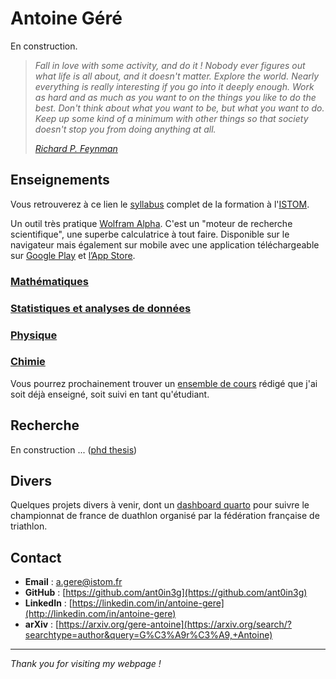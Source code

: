 # Antoine Géré

En construction.

>*Fall in love with some activity, and do it ! Nobody ever figures out what life is all about, and it doesn't matter. Explore the world. Nearly everything is really interesting if you go into it deeply enough. Work as hard and as much as you want to on the things you like to do the best. Don't think about what you want to be, but what you want to do. Keep up some kind of a minimum with other things so that society doesn't stop you from doing anything at all.*
>
>*[Richard P. Feynman](https://en.wikipedia.org/wiki/Richard_Feynman)*

## Enseignements

Vous retrouverez à ce lien le [syllabus](https://www.istom.fr/etudiant) complet de la formation à l'[ISTOM](https://www.istom.fr/).

Un outil très pratique [Wolfram Alpha](https://www.wolframalpha.com/). C'est un "moteur de recherche scientifique", une superbe calculatrice à tout faire. Disponible sur le navigateur mais également sur mobile avec une application téléchargeable sur [Google Play](https://play.google.com/store/apps/details?id=com.wolfram.android.alphapro&hl=en&pli=1) et [l’App Store](https://apps.apple.com/us/app/wolframalpha/id548861535).

### [Mathématiques](./mATh.md)

### [Statistiques et analyses de données](./sTa7.md) 

### [Physique](./phys.md)

### [Chimie](./chimie.md)

Vous pourrez prochainement trouver un [ensemble de cours](./lecture-s.md) rédigé que j'ai soit déjà enseigné, soit suivi en tant qu'étudiant.

## Recherche

En construction ... ([phd thesis](https://github.com/ant0in3g/Ph.D.-thesis/blob/main/phd_antoine_gere.pdf))

## Divers

Quelques projets divers à venir, dont un [dashboard quarto](./fftri/gp.html) pour suivre le championnat de france de duathlon organisé par la fédération française de triathlon.

## Contact

- **Email** : [a.gere@istom.fr](mailto:a.gere@istom.fr)
- **GitHub** : [https://github.com/ant0in3g](https://github.com/ant0in3g)
- **LinkedIn** : [https://linkedin.com/in/antoine-gere](http://linkedin.com/in/antoine-gere)
- **arXiv** : [https://arxiv.org/gere-antoine](https://arxiv.org/search/?searchtype=author&query=G%C3%A9r%C3%A9,+Antoine)

---

*Thank you for visiting my webpage !*
